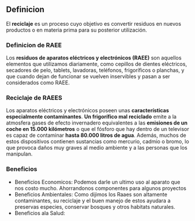 ## Definicion
El **reciclaje** es un proceso cuyo objetivo es convertir residuos en nuevos productos o en materia prima para su posterior utilización.
### Definicion de RAEE
Los **residuos de aparatos eléctricos y electrónicos (RAEE)** son aquellos elementos que utilizamos diariamente, como cepillos de dientes eléctricos, secadores de pelo, tablets, lavadoras, teléfonos, frigoríficos o planchas, y que cuando dejan de funcionar se vuelven inservibles y pasan a ser considerados como RAEE.
### Reciclaje de RAEES
Los aparatos eléctricos y electrónicos poseen unas **características especialmente contaminantes**. **Un frigorífico mal reciclado** emite a la atmosfera gases de efecto invernadero equivalentes a las **emisiones de un coche en 15.000 kilómetros** o que el fósforo que hay dentro de un televisor es capaz de contaminar **hasta 80.000 litros de agua**. Además, muchos de estos dispositivos contienen sustancias como mercurio, cadmio o bromo, lo que provoca daños muy graves al medio ambiente y a las personas que los manipulan.
### Beneficios
- Beneficios Economicos: Podemos darle un ultimo uso al aparato que nos costo mucho. Ahorrandonos componentes para algunos proyectos
- Beneficios Ambientales: Como dijimos los Raaes son altamente contaminantes, su reciclaje y el buen manejo de estos ayudara a preservas especies, conservar bosques y otros habitats naturales.
- Beneficios ala Salud: 


<!--stackedit_data:
eyJoaXN0b3J5IjpbMjY4NjQ1OTUsLTEwMzg4MzA5OTMsMTUyMT
c5NDU2XX0=
-->